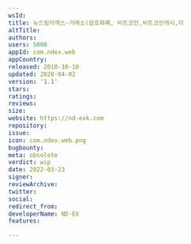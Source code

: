 ```yaml
---
wsId: 
title: 뉴드림이엑스-거래소(암호화폐, 비트코인,비트코인캐시,이
altTitle: 
authors: 
users: 5000
appId: com.ndex.web
appCountry: 
released: 2018-10-10
updated: 2020-04-02
version: '1.1'
stars: 
ratings: 
reviews: 
size: 
website: https://nd-exk.com
repository: 
issue: 
icon: com.ndex.web.png
bugbounty: 
meta: obsolete
verdict: wip
date: 2022-03-23
signer: 
reviewArchive: 
twitter: 
social: 
redirect_from: 
developerName: ND-EX
features: 

---
```


